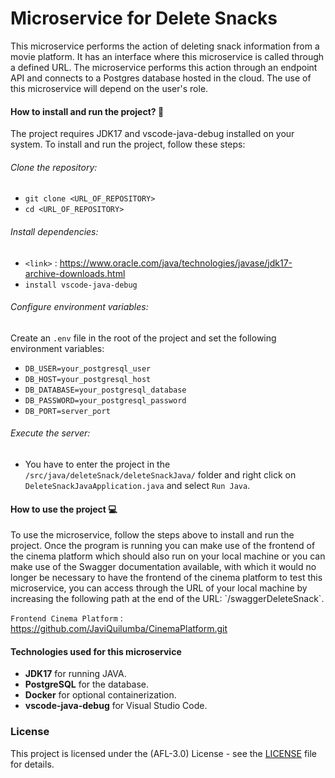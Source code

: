 # Microservice for Delete Snacks

<p>
This microservice performs the action of deleting snack information from a movie platform. It has an interface where this microservice is called through a defined URL. The microservice performs this action through an endpoint API and connects to a Postgres database hosted in the cloud. The use of this microservice will depend on the user's role.
</p>


#### How to install and run the project? :wrench:
The project requires JDK17 and vscode-java-debug installed on your system. To install and run the project, follow these steps:

###### Clone the repository:

- `git clone <URL_OF_REPOSITORY>`
- `cd <URL_OF_REPOSITORY> `

###### Install dependencies:

- `<link>` : <https://www.oracle.com/java/technologies/javase/jdk17-archive-downloads.html>
- `install vscode-java-debug`

###### Configure environment variables:
Create an `.env` file in the root of the project and set the following environment variables:

- `DB_USER=your_postgresql_user`
- `DB_HOST=your_postgresql_host`
- `DB_DATABASE=your_postgresql_database`
- `DB_PASSWORD=your_postgresql_password`
- `DB_PORT=server_port`


###### Execute the server:
-  You have to enter the project in the `/src/java/deleteSnack/deleteSnackJava/` folder and right click on `DeleteSnackJavaApplication.java` and select `Run Java`.

#### How to use the project :computer:
<p>
To use the microservice, follow the steps above to install and run the project. Once the program is running you can make use of the frontend of the cinema platform which should also run on your local machine or you can make use of the Swagger documentation available, with which it would no longer be necessary to have the frontend of the cinema platform to test this microservice, you can access through the URL of your local machine by increasing the following path at the end of the URL: `/swaggerDeleteSnack`.
</p>

`Frontend Cinema Platform` : <https://github.com/JaviQuilumba/CinemaPlatform.git>

#### Technologies used for this microservice
- **JDK17** for running JAVA.
- **PostgreSQL** for the database.
- **Docker** for optional containerization.
- **vscode-java-debug** for Visual Studio Code.


###  License
This project is licensed under the (AFL-3.0) License - see the [LICENSE](https://opensource.org/license/afl-3-0-php) file for details.
